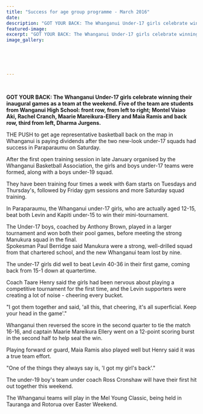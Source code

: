 ```yaml
---
title: "Success for age group programme - March 2016"
date: 
description: "GOT YOUR BACK: The Whanganui Under-17 girls celebrate winning their inaugural games as a team at the weekend, Wanganui Chronicle article on 15/3/15..."
featured-image: 
excerpt: "GOT YOUR BACK: The Whanganui Under-17 girls celebrate winning their inaugural games as a team at the weekend, Wanganui Chronicle article on 15/3/15... ."
image_gallery:
	
	
	
	
	
---
```


<p>&nbsp;</p>
<p><strong>GOT YOUR BACK: The Whanganui Under-17 girls celebrate winning their inaugural games as a team at the weekend. Five of the team are students from Wanganui High School: front row, from left to right; Montel Vaiao Aki, Rachel Cranch, Maarie Mareikura-Ellery and Maia Ramis and back row, third from left, Dharma Jurgens.</strong></p>
<p><span><span>THE PUSH to get age representative basketball back on the map in Whanganui is paying dividends after the two new-look under-17 squads had success in Paraparaumu on Saturday.</span><br /></span></p>
<p><span><span>After the first open training session in late January organised by the Whanganui Basketball Association, the girls and boys under-17 teams were formed, along with a boys under-19 squad.</span><br /></span></p>
<p><span><span>They have been training four times a week with 6am starts on Tuesdays and Thursday's, followed by Friday gym sessions and more Saturday squad training.</span><br /></span></p>
<p><span><span>In Paraparaumu, the Whanganui under-17 girls, who are actually aged 12-15, beat both Levin and Kapiti under-15 to win their mini-tournament.</span><br /></span></p>
<p><span><span>The Under-17 boys, coached by Anthony Brown, played in a larger tournament and won both their pool games, before meeting the strong Manukura squad in the final.</span><br /><span>Spokesman Paul Berridge said Manukura were a strong, well-drilled squad from that chartered school, and the new Whanganui team lost by nine.</span><br /></span></p>
<p><span><span>The under-17 girls did well to beat Levin 40-36 in their first game, coming back from 15-1 down at quartertime.</span><br /></span></p>
<p><span><span>Coach Taare Henry said the girls had been nervous about playing a competitive tournament for the first time, and the Levin supporters were creating a lot of noise - cheering every bucket.</span><br /></span></p>
<p><span><span>"I got them together and said, 'all this, that cheering, it's all superficial. Keep your head in the game'."</span><br /></span></p>
<p><span><span>Whanganui then reversed the score in the second quarter to tie the match 16-16, and captain Maarie Mareikura Ellery went on a 12-point scoring burst in the second half to help seal the win.</span><br /></span></p>
<p><span><span>Playing forward or guard, Maia Ramis also played well but Henry said it was a true team effort.</span><br /></span></p>
<p><span><span>"One of the things they always say is, 'I got my girl's back'."</span><br /></span></p>
<p><span><span>The under-19 boy's team under coach Ross Cronshaw will have their first hit out together this weekend.</span><br /></span></p>
<p><span><span>The Whanganui teams will play in the Mel Young Classic, being held in Tauranga and Rotorua over Easter Weekend.</span></span></p>

